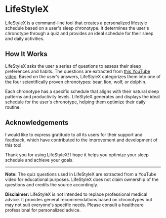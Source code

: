 # LifeStyleX

LifeStyleX is a command-line tool that creates a personalized lifestyle schedule based on a user's sleep chronotype. It determines the user's chronotype through a quiz and provides an ideal schedule for their sleep and daily activities.

## How It Works

LifeStyleX asks the user a series of questions to assess their sleep preferences and habits. The questions are extracted from [this YouTube video](https://www.youtube.com/watch?v=U7qCF461WPA). Based on the user's answers, LifeStyleX categorizes them into one of the four scientifically proven chronotypes: bear, lion, wolf, or dolphin.

Each chronotype has a specific schedule that aligns with their natural sleep patterns and productivity levels. LifeStyleX generates and displays the ideal schedule for the user's chronotype, helping them optimize their daily routine.

## Acknowledgements
I would like to express gratitude to all its users for their support and feedback, which have contributed to the improvement and development of this tool.

Thank you for using LifeStyleX! I hope it helps you optimize your sleep schedule and achieve your goals.

---

**Note:** The quiz questions used in LifeStyleX are extracted from a YouTube video for educational purposes. LifeStyleX does not claim ownership of the questions and credits the source accordingly.

**Disclaimer:** LifeStyleX is not intended to replace professional medical advice. It provides general recommendations based on chronotypes but may not suit everyone's specific needs. Please consult a healthcare professional for personalized advice.